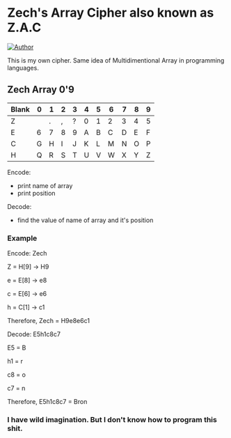 # **Zech's Array Cipher** also known as **Z.A.C**
[![Author](https://img.shields.io/badge/Author-Zech%20Bron-red?style=for-the-badge)](https://github.com/ZechBron)

This is my own cipher. Same idea of Multidimentional Array in programming languages.

## Zech Array 0'9

Blank | 0 | 1 | 2 | 3 | 4 | 5 | 6 | 7 | 8 | 9 |
|---|---|---|---|---|---|---|---|---|---|---|
Z     |   | . | , | ? | 0 | 1 | 2 | 3 | 4 | 5 |
E     | 6 | 7 | 8 | 9 | A | B | C | D | E | F |
C     | G | H | I | J | K | L | M | N | O | P |
H     | Q | R | S | T | U | V | W | X | Y | Z |


Encode:
- print name of array
- print position

Decode:
- find the value of name of array and it's position

### Example

Encode: Zech

Z = H[9] -> H9

e = E[8] -> e8

c = E[6] -> e6

h = C[1] -> c1

Therefore, Zech = H9e8e6c1

Decode: E5h1c8c7

E5 = B

h1 = r

c8 = o

c7 = n

Therefore, E5h1c8c7 = Bron


### I have wild imagination. But I don't know how to program this shit.
